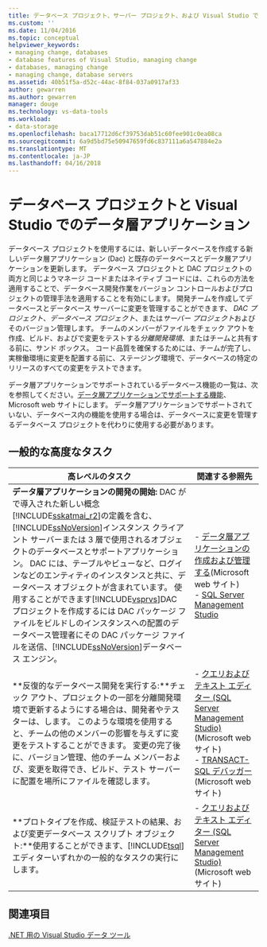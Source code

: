```yaml
---
title: データベース プロジェクト、サーバー プロジェクト、および Visual Studio で DAC プロジェクト |Microsoft ドキュメント
ms.custom: ''
ms.date: 11/04/2016
ms.topic: conceptual
helpviewer_keywords:
- managing change, databases
- database features of Visual Studio, managing change
- databases, managing change
- managing change, database servers
ms.assetid: 40b51f5a-d52c-44ac-8f84-037a0917af33
author: gewarren
ms.author: gewarren
manager: douge
ms.technology: vs-data-tools
ms.workload:
- data-storage
ms.openlocfilehash: baca17712d6cf39753dab51c60fee901c0ea08ca
ms.sourcegitcommit: 6a9d5bd75e50947659fd6c837111a6a547884e2a
ms.translationtype: MT
ms.contentlocale: ja-JP
ms.lasthandoff: 04/16/2018
---
```

# <a name="database-projects-and-data-tier-applications-in-visual-studio"></a>データベース プロジェクトと Visual Studio でのデータ層アプリケーション  
データベース プロジェクトを使用するには、新しいデータベースを作成する新しいデータ層アプリケーション (Dac) と既存のデータベースとデータ層アプリケーションを更新します。 データベース プロジェクトと DAC プロジェクトの両方と同じようマネージ コードまたはネイティブ コードには、これらの方法を適用することで、データベース開発作業をバージョン コントロールおよびプロジェクトの管理手法を適用することを有効にします。 開発チームを作成してデータベースとデータベース サーバーに変更を管理することができます、 *DAC プロジェクト*、*データベース プロジェクト*、または*サーバー プロジェクト*およびそのバージョン管理します。 チームのメンバーがファイルをチェック アウトを作成、ビルド、およびで変更をテストする*分離開発環境*、またはチームと共有する前に、サンド ボックス。 コード品質を確保するためには、チームが完了し、実稼働環境に変更を配置する前に、ステージング環境で、データベースの特定のリリースのすべての変更をテストできます。  
  
データ層アプリケーションでサポートされているデータベース機能の一覧は、次を参照してください。[データ層アプリケーションでサポートする機能](http://go.microsoft.com/fwlink/?LinkId=164239)、Microsoft web サイトにします。 データ層アプリケーションでサポートされていない、データベース内の機能を使用する場合は、データベースに変更を管理するデータベース プロジェクトを代わりに使用する必要があります。  
  
## <a name="common-high-level-tasks"></a>一般的な高度なタスク  
  
|高レベルのタスク|関連する参照先|  
|----------------------|------------------------|  
|**データ層アプリケーションの開発の開始:** DAC がで導入された新しい概念[!INCLUDE[sskatmai_r2](../data-tools/includes/sskatmai_r2_md.md)]の定義を含む、[!INCLUDE[ssNoVersion](../data-tools/includes/ssnoversion_md.md)]インスタンス クライアント サーバーまたは 3 層で使用されるオブジェクトのデータベースとサポートアプリケーション。 DAC には、テーブルやビューなど、ログインなどのエンティティのインスタンスと共に、データベース オブジェクトが含まれています。 使用することができます[!INCLUDE[vsprvs](../code-quality/includes/vsprvs_md.md)]DAC プロジェクトを作成するには DAC パッケージ ファイルをビルドしのインスタンスへの配置のデータベース管理者にその DAC パッケージ ファイルを送信、[!INCLUDE[ssNoVersion](../data-tools/includes/ssnoversion_md.md)]データベース エンジン。|-   [データ層アプリケーションの作成および管理する](http://go.microsoft.com/fwlink/?LinkId=160741)(Microsoft web サイト)<br />-   [SQL Server Management Studio](http://go.microsoft.com/fwlink/?LinkId=227328)|  
|**反復的なデータベース開発を実行する:**チェック アウト、プロジェクトの一部を分離開発環境で更新するようにする場合は、開発者やテスターは、します。 このような環境を使用すると、チームの他のメンバーの影響を与えずに変更をテストすることができます。 変更の完了後に、バージョン管理、他のチーム メンバーおよび、変更を取得でき、ビルド、テスト サーバーに配置を場所にファイルを確認します。|-   [クエリおよびテキスト エディター (SQL Server Management Studio)](http://go.microsoft.com/fwlink/?LinkId=227327) (Microsoft web サイト)<br />-   [TRANSACT-SQL デバッガー](http://go.microsoft.com/fwlink/?LinkId=227324) (Microsoft web サイト)|  
|**プロトタイプを作成、検証テストの結果、および変更データベース スクリプト オブジェクト:**使用することができます、[!INCLUDE[tsql](../data-tools/includes/tsql_md.md)]エディターいずれかの一般的なタスクの実行にします。|-   [クエリおよびテキスト エディター (SQL Server Management Studio)](http://go.microsoft.com/fwlink/?LinkId=227327) (Microsoft web サイト)|  
  
## <a name="see-also"></a>関連項目
[.NET 用の Visual Studio データ ツール](../data-tools/visual-studio-data-tools-for-dotnet.md)

